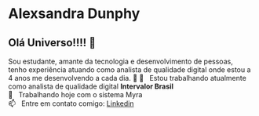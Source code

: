 # Alexsandra Dunphy 

## Olá Universo!!!! 👋
Sou estudante, amante da tecnologia e desenvolvimento de pessoas, 
<br>tenho experiência atuando como analista de qualidade digital onde estou a 4 anos me desenvolvendo a cada dia.
 :rocket: 🧡   Estou trabalhando atualmente como analista de qualidade digital **Intervalor Brasil**
 <br/>    📝   Trabalhando hoje com o sistema Myra 
 <br/>    📫   Entre em contato comigo: [Linkedin](https://www.linkedin.com/in/alexsandra-santos-lima-051a6721b/)
 
